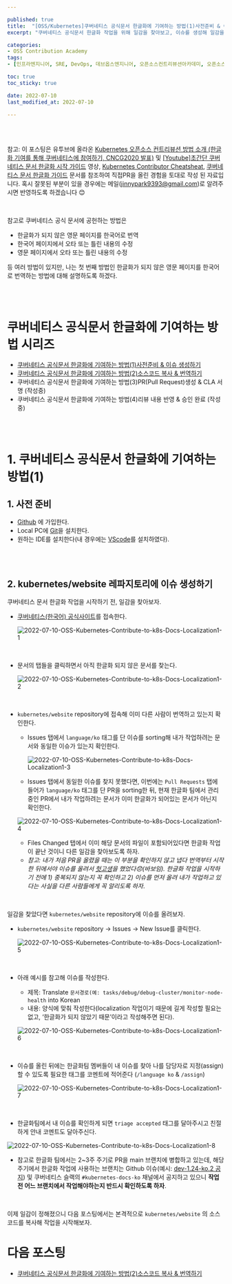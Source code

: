 ```yaml
---

published: true
title:  "[OSS/Kubernetes]쿠버네티스 공식문서 한글화에 기여하는 방법(1)사전준비 & 이슈 생성하기"
excerpt: "쿠버네티스 공식문서 한글화 작업을 위해 일감을 찾아보고, 이슈를 생성해 일감을 할당받자"

categories:
- OSS Contribution Academy
tags:
- [인프라엔지니어, SRE, DevOps, 데브옵스엔지니어, 오픈소스컨트리뷰션아카데미, 오픈소스컨트리뷰션아카데미후기, 쿠버네티스한글화, 오픈소스컨트리뷰션방법, 쿠버네티스문서한글화, PR올리는법, 깃허브issue생성하는법]

toc: true
toc_sticky: true

date: 2022-07-10
last_modified_at: 2022-07-10

---
```


<br/><br/>

참고: 이 포스팅은 유투브에 올라온 [Kubernetes 오픈소스 컨트리뷰션 방법 소개 (한글화 기여를 통해 쿠버네티스에 참여하기, CNCG2020 발표)](https://www.youtube.com/watch?v=2JiKkPv_IGs) 및 [[Youtube]초간단 쿠버네티스 문서 한글화 시작 가이드](https://www.youtube.com/watch?v=OTl8HBjxIhc) 영상, [Kubernetes Contributor Cheatsheat](https://www.kubernetes.dev/docs/contributor-cheatsheet/), [쿠버네티스 문서 한글화 가이드](https://kubernetes.io/ko/docs/contribute/localization_ko/) 문서를 참조하여 직접PR을 올린 경험을 토대로 작성 된 자료입니다. 혹시 잘못된 부분이 있을 경우에는 메일(jinnypark9393@gmail.com)로 알려주시면 반영하도록 하겠습니다 😊

<br/>

참고로 쿠버네티스 공식 문서에 공헌하는 방법은

- 한글화가 되지 않은 영문 페이지를 한국어로 번역
- 한국어 페이지에서 오타 또는 틀린 내용의 수정
- 영문 페이지에서 오타 또는 틀린 내용의 수정

등 여러 방법이 있지만, 나는 첫 번째 방법인 한글화가 되지 않은 영문 페이지를 한국어로 번역하는 방법에 대해 설명하도록 하겠다.

<br/><br/>

# 쿠버네티스 공식문서 한글화에 기여하는 방법 시리즈

- [쿠버네티스 공식문서 한글화에 기여하는 방법(1)사전준비 & 이슈 생성하기](https://jinnypark9393.github.io/oss%20contribution%20academy/OSS-Kubernetes-Contribute-to-k8s-Docs-Localization1/)
- [쿠버네티스 공식문서 한글화에 기여하는 방법(2)소스코드 복사 & 번역하기](https://jinnypark9393.github.io/oss%20contribution%20academy/OSS-Kubernetes-Contribute-to-k8s-Docs-Localization2/)
- 쿠버네티스 공식문서 한글화에 기여하는 방법(3)PR(Pull Request)생성 & CLA 서명 (작성중)
- 쿠버네티스 공식문서 한글화에 기여하는 방법(4)리뷰 내용 반영 & 승인 완료 (작성중)

<br/><br/>

# 1. 쿠버네티스 공식문서 한글화에 기여하는 방법(1)

## 1. 사전 준비

- [Github](https://github.com/) 에 가입한다.
- Local PC에 [Git](http://git-scm.com/downloads)을 설치한다.
- 원하는 IDE를 설치한다(내 경우에는 [VScode](https://code.visualstudio.com/download)를 설치하였다).

<br/><br/>

## 2. kubernetes/website 레파지토리에 이슈 생성하기

쿠버네티스 문서 한글화 작업을 시작하기 전, 일감을 찾아보자.

- [쿠버네티스(한국어) 공식사이트](https://kubernetes.io/ko/docs/)를 접속한다.
    
    ![2022-07-10-OSS-Kubernetes-Contribute-to-k8s-Docs-Localization1-1](/assets/images/2022-07-10-OSS-Kubernetes-Contribute-to-k8s-Docs-Localization1/2022-07-10-OSS-Kubernetes-Contribute-to-k8s-Docs-Localization1-1.png)
    
<br/>

- 문서의 탭들을 클릭하면서 아직 한글화 되지 않은 문서를 찾는다.
    
    ![2022-07-10-OSS-Kubernetes-Contribute-to-k8s-Docs-Localization1-2](/assets/images/2022-07-10-OSS-Kubernetes-Contribute-to-k8s-Docs-Localization1/2022-07-10-OSS-Kubernetes-Contribute-to-k8s-Docs-Localization1-2.png)
    
<br/>

- `kubernetes/website` repository에 접속해 이미 다른 사람이 번역하고 있는지 확인한다.
    - Issues 탭에서 `language/ko` 태그를 단 이슈를 sorting해 내가 작업하려는 문서와 동일한 이슈가 있는지 확인한다.
        
        ![2022-07-10-OSS-Kubernetes-Contribute-to-k8s-Docs-Localization1-3](/assets/images/2022-07-10-OSS-Kubernetes-Contribute-to-k8s-Docs-Localization1/2022-07-10-OSS-Kubernetes-Contribute-to-k8s-Docs-Localization1-3.png)
        
    - Issues 탭에서 동일한 이슈를 찾지 못했다면, 이번에는 `Pull Requests` 탭에 들어가 `language/ko` 태그를 단 PR을 sorting한 뒤, 현재 한글화 팀에서 관리중인 PR에서 내가 작업하려는 문서가 이미 한글화가 되어있는 문서가 아닌지 확인한다.

    ![2022-07-10-OSS-Kubernetes-Contribute-to-k8s-Docs-Localization1-4](/assets/images/2022-07-10-OSS-Kubernetes-Contribute-to-k8s-Docs-Localization1/2022-07-10-OSS-Kubernetes-Contribute-to-k8s-Docs-Localization1-4.png)
        
    - Files Changed 탭에서 이미 해당 문서의 파일이 포함되어있다면 한글화 작업이 끝난 것이니 다른 일감을 찾아보도록 하자.
    - *참고: 내가 처음 PR을 올렸을 때는 이 부분을 확인하지 않고 냅다 번역부터 시작한 뒤에서야 이슈를 올려서 [헛고생](https://github.com/kubernetes/website/issues/34336)을 했었다😞(바보임). 한글화 작업을 시작하기 전에 1) 중복되지 않는지 꼭 확인하고 2) 이슈를 먼저 올려 내가 작업하고 있다는 사실을 다른 사람들에게 꼭 알리도록 하자*.

<br/>

일감을 찾았다면 `kubernetes/website` repository에 이슈를 올려보자.

- `kubernetes/website` repository → Issues → New Issue를 클릭한다.
    
    ![2022-07-10-OSS-Kubernetes-Contribute-to-k8s-Docs-Localization1-5](/assets/images/2022-07-10-OSS-Kubernetes-Contribute-to-k8s-Docs-Localization1/2022-07-10-OSS-Kubernetes-Contribute-to-k8s-Docs-Localization1-5.png)

<br/>

- 아래 예시를 참고해 이슈를 작성한다.
    - 제목: Translate `문서경로(예: tasks/debug/debug-cluster/monitor-node-health` into Korean
    - 내용: 양식에 맞춰 작성한다(localization 작업이기 때문에 길게 작성할 필요는 없고, ‘한글화가 되지 않았기 때문’이라고 작성해주면 된다).
    
    ![2022-07-10-OSS-Kubernetes-Contribute-to-k8s-Docs-Localization1-6](/assets/images/2022-07-10-OSS-Kubernetes-Contribute-to-k8s-Docs-Localization1/2022-07-10-OSS-Kubernetes-Contribute-to-k8s-Docs-Localization1-6.png)
    

<br/>

- 이슈를 올린 뒤에는 한글화팀 멤버들이 내 이슈를 찾아 나를 담당자로 지정(assign)할 수 있도록 필요한 태그를 코멘트에 적어준다 (`/language ko` & `/assign`)
    
    ![2022-07-10-OSS-Kubernetes-Contribute-to-k8s-Docs-Localization1-7](/assets/images/2022-07-10-OSS-Kubernetes-Contribute-to-k8s-Docs-Localization1/2022-07-10-OSS-Kubernetes-Contribute-to-k8s-Docs-Localization1-7.png)
    
<br/>

- 한글화팀에서 내 이슈를 확인하게 되면 `triage accepted` 태그를 달아주시고 친절하게 안내 코멘트도 달아주신다.

![2022-07-10-OSS-Kubernetes-Contribute-to-k8s-Docs-Localization1-8](/assets/images/2022-07-10-OSS-Kubernetes-Contribute-to-k8s-Docs-Localization1/2022-07-10-OSS-Kubernetes-Contribute-to-k8s-Docs-Localization1-8.png)

- 참고로 한글화 팀에서는 2~3주 주기로 PR을 main 브랜치에 병합하고 있는데, 해당 주기에서 한글화 작업에 사용하는 브랜치는 Github 이슈(예시: [dev-1.24-ko.2 공지](https://github.com/kubernetes/website/issues/34901)) 및 쿠버네티스 슬랙의  `#kubernetes-docs-ko` 채널에서 공지하고 있으니 **작업 전 어느 브랜치에서 작업해야하는지 반드시 확인하도록 하자**.

<br/>

이제 일감이 정해졌으니 다음 포스팅에서는 본격적으로 `kubernetes/website` 의 소스코드를 복사해 작업을 시작해보자.

# 다음 포스팅

- [쿠버네티스 공식문서 한글화에 기여하는 방법(2)소스코드 복사 & 번역하기](https://jinnypark9393.github.io/oss%20contribution%20academy/OSS-Kubernetes-Contribute-to-k8s-Docs-Localization1/)

<br/><br/>